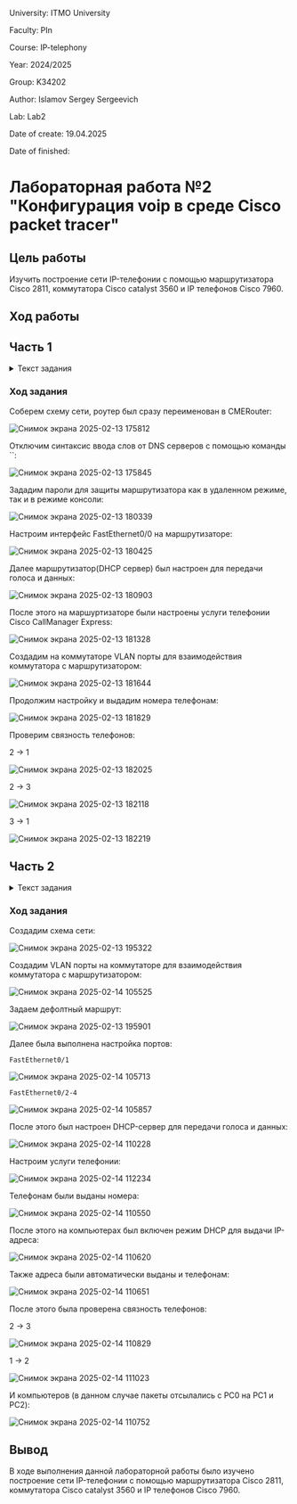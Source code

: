 University: ITMO University

Faculty: PIn

Course: IP-telephony

Year: 2024/2025

Group: K34202

Author: Islamov Sergey Sergeevich

Lab: Lab2

Date of create: 19.04.2025

Date of finished: 

# Лабораторная работа №2 "Конфигурация voip в среде Сisco packet tracer"

## Цель работы
Изучить построение сети IP-телефонии с помощью маршрутизатора Cisco 2811, коммутатора Cisco catalyst 3560 и IP телефонов Cisco 7960.

## Ход работы 

## Часть 1

<details>
  <summary>Текст задания</summary>

  1. В конфигурационном режиме измените название маршру- тизатора на CMERouter.
  
  2. Отключите синтаксис ввода слов от DNS серверов.
  
  3. Задайте пароли для защиты маршрутизатора как в удаленном режиме, так и в режиме консоли.
  
  4. Настройте интерфейс fa0/0 на маршрутизаторе Cisco 2811 (CMERouter).
  
  5. Настроить DHCP сервера для передачи голоса и данных на маршрутизаторе Cisco 2811.
  
  6. Настроить услуги телефонии Cisco CallManager Express на маршрутизаторе 2811.
  
  7. Создать VLAN порты на коммутаторе Cisco Catalyst 3560 для взаимодействия коммутатора с маршрутизатором и подключить IP телефоны.
  
  8. Настроить IP-телефоны и соединить с коммутатором Cisco Catalyst 3560.
  
  9. Проверить звонки между телефонами и проверить остальные сервисы (перевод звонков, конференц-связь, перехват звонка).
  
</details>

### Ход задания

Соберем схему сети, роутер был сразу переименован в CMERouter:

![Снимок экрана 2025-02-13 175812](https://github.com/user-attachments/assets/252d4e05-09cc-48ca-9b89-7da807f84e91)

Отключим синтаксис ввода слов от DNS серверов с помощью команды ``:

![Снимок экрана 2025-02-13 175845](https://github.com/user-attachments/assets/deceb7c7-b49b-411e-b202-9dd5d1c90d21)

Зададим пароли для защиты маршрутизатора как в удаленном режиме, так и в режиме консоли:

![Снимок экрана 2025-02-13 180339](https://github.com/user-attachments/assets/684cb1d2-d3c0-4ddf-933e-407a4fd576ce)

Настроим интерфейс FastEthernet0/0 на маршрутизаторе:

![Снимок экрана 2025-02-13 180425](https://github.com/user-attachments/assets/6defe102-10d4-44d5-b2f9-3dc75d35f2e0)

Далее маршрутизатор(DHCP сервер) был настроен для передачи голоса и данных:

![Снимок экрана 2025-02-13 180903](https://github.com/user-attachments/assets/3d008bdc-99ca-4254-809d-b2cd0edc5a6e)

После этого на маршуртизаторе были настроены услуги телефонии Cisco CallManager Express:

![Снимок экрана 2025-02-13 181328](https://github.com/user-attachments/assets/ab68a9da-f263-41d8-b1b1-7ec649a03ddc)

Создадим на коммутаторе VLAN порты для взаимодействия коммутатора с маршрутизатором:

![Снимок экрана 2025-02-13 181644](https://github.com/user-attachments/assets/ac1d801b-0613-4d0b-a062-6d1d49d87d7f)

Продолжим настройку и выдадим номера телефонам:

![Снимок экрана 2025-02-13 181829](https://github.com/user-attachments/assets/57534c77-375e-44d5-99de-c3ffa3de20dc)

Проверим связность телефонов:

2 -> 1

![Снимок экрана 2025-02-13 182025](https://github.com/user-attachments/assets/ef7caecd-e190-4d1b-84e2-b643fc0e9ad2)

2 -> 3

![Снимок экрана 2025-02-13 182118](https://github.com/user-attachments/assets/5ebf5a7c-694e-4798-bd83-98406aa8f770)

3 -> 1

![Снимок экрана 2025-02-13 182219](https://github.com/user-attachments/assets/d1f27b36-ec87-4a0b-a467-8258cd10329f)

## Часть 2

<details>
  <summary>Текст задания</summary>

  1. Создать VLAN порты на коммутаторе для взаимодействия коммутатора с маршрутизатором и подключить IP телефоны.
  
  2. Задайте маршрут по умолчанию командой ip default-gateway.
  
  3. Настройте порт как канал типа trunk.
  
  4. Настроить DHCP сервера для передачи голоса и данных на маршрутизаторе Cisco 2811.
  
  5. Настроить услуги телефонии Cisco CallManager Express на маршрутизаторе.
  
  6. Настроить IP-телефоны и соединить с коммутатором.
  
  7. Подключить конечные узлы устройств.
  
  8. Проверить звонки между телефонами и проверить остальные сервисы (перевод звонков, конференц-связь, перехват звонка).
  
</details>

### Ход задания

Создадим схема сети:

![Снимок экрана 2025-02-13 195322](https://github.com/user-attachments/assets/7744de53-5eaa-4405-b957-b1305a997bcd)

Создадим VLAN порты на коммутаторе для взаимодействия коммутатора с маршрутизатором:

![Снимок экрана 2025-02-14 105525](https://github.com/user-attachments/assets/c7c3ee8c-6810-4edd-a68d-f40807e693c7)

Задаем дефолтный маршрут:

![Снимок экрана 2025-02-13 195901](https://github.com/user-attachments/assets/a30ec93e-a8fb-498e-b463-2bf1681ed51a)

Далее была выполнена настройка портов:

`FastEthernet0/1`

![Снимок экрана 2025-02-14 105713](https://github.com/user-attachments/assets/15313b28-cd16-4c0a-9436-ab77419a4551)

`FastEthernet0/2-4`

![Снимок экрана 2025-02-14 105857](https://github.com/user-attachments/assets/d4fb8b7c-995e-4861-b6eb-cce1ee30d90f)

После этого был настроен DHCP-сервер для передачи голоса и данных:

![Снимок экрана 2025-02-14 110228](https://github.com/user-attachments/assets/0b45e7f7-1acd-40cb-b453-3c051fefc2a3)

Настроим услуги телефонии:

![Снимок экрана 2025-02-14 112234](https://github.com/user-attachments/assets/5b35d2c5-5374-4997-86f8-eb0c55363c57)

Телефонам были выданы номера:

![Снимок экрана 2025-02-14 110550](https://github.com/user-attachments/assets/1108c349-a1cc-44ac-a834-a8190e944672)

После этого на компьютерах был включен режим DHCP для выдачи IP-адреса:

![Снимок экрана 2025-02-14 110620](https://github.com/user-attachments/assets/6d0a0902-59ad-43ca-9e4c-56e911da0e1d)

Также адреса были автоматически выданы и телефонам:

![Снимок экрана 2025-02-14 110651](https://github.com/user-attachments/assets/68a72658-c9d6-445e-970b-68fc1ea5346a)

После этого была проверена связность телефонов:

2 -> 3

![Снимок экрана 2025-02-14 110829](https://github.com/user-attachments/assets/cfcae33f-fffc-466e-bdb1-ce6c30c21fab)

1 -> 2

![Снимок экрана 2025-02-14 111023](https://github.com/user-attachments/assets/cdd82268-aa51-46c7-9edf-e8e914f32bab)

И компьютеров (в данном случае пакеты отсылались с PC0 на PC1 и PC2):

![Снимок экрана 2025-02-14 110752](https://github.com/user-attachments/assets/2502f091-7494-4701-b2c6-e8602fe9a381)

## Вывод 

В ходе выполнения данной лабораторной работы было изучено построение сети IP-телефонии с помощью маршрутизатора Cisco 2811, коммутатора Cisco catalyst 3560 и IP телефонов Cisco 7960.




